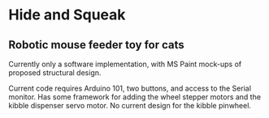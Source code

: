 # Hide and Squeak
## Robotic mouse feeder toy for cats

Currently only a software implementation, with MS Paint mock-ups of proposed structural design.

Current code requires Arduino 101, two buttons, and access to the Serial monitor. Has some framework for adding the wheel stepper motors and the kibble dispenser servo motor. No current design for the kibble pinwheel.
